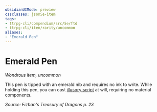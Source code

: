 ```yaml
---
obsidianUIMode: preview
cssclasses: json5e-item
tags:
- ttrpg-cli/compendium/src/5e/ftd
- ttrpg-cli/item/rarity/uncommon
aliases: 
- "Emerald Pen"
---
```

# Emerald Pen
*Wondrous item, uncommon*  



This pen is tipped with an emerald nib and requires no ink to write. While holding this pen, you can cast [illusory script](/3-Mechanics/CLI/Compendium/spells/illusory-script.md) at will, requiring no material components.

*Source: Fizban's Treasury of Dragons p. 23*
